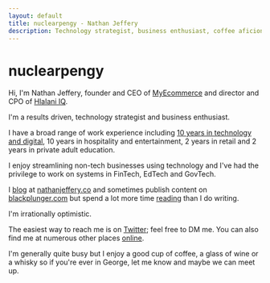 ```yaml
---
layout: default
title: nuclearpengy - Nathan Jeffery
description: Technology strategist, business enthusiast, coffee aficionado and remote worker. I invest in and consult for technology startups on product development and infrastructure. I'm focused on results.
---
```


<h1>nuclearpengy</h1>
<p>Hi, I'm Nathan Jeffery, founder and CEO of <a href="https://myecommerce.codes" target="_blank">MyEcommerce</a> and director and CPO of <a href="https://hlalani.co.za" target="_blank">Hlalani IQ</a>.</p>
<p>I'm a results driven, technology strategist and business enthusiast.</p>
<p>I have a broad range of work experience including <a href="https://nathanjeffery.co/2014/10/12/ten-years-on-the-web/" target="_blank">10 years in technology and digital</a>, 10 years in hospitality and entertainment, 2 years in retail and 2 years in private adult education.</p>
<p>I enjoy streamlining non-tech businesses using technology and I've had the privilege to work on systems in FinTech, EdTech and GovTech.</p>
<p>I <a href="{{site.baseurl}}/writing/">blog</a> at <a href="https://nathanjeffery.co">nathanjeffery.co</a> and sometimes publish content on <a href="https://blackplunger.com/author/nathan">blackplunger.com</a> but spend a lot more time <a href="{{site.baseurl}}/reading/">reading</a> than I do writing.</p>
<p>I'm irrationally optimistic.</p>
<p>The easiest way to reach me is on <a href="https://twitter.com/nuclearpengy" target="_blank">Twitter</a>; feel free to DM me. You can also find me at numerous other places <a href="{{site.baseurl}}/links/">online</a>.</p>
<p>I'm generally quite busy but I enjoy a good cup of coffee, a glass of wine or a whisky so if you're ever in George, let me know and maybe we can meet up.</p>

